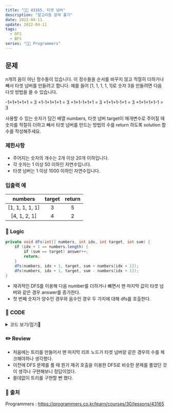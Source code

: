 ```yaml
---
title: "👩‍💻 43165. 타겟 넘버"
description: "알고리즘 문제 풀기"
date: 2022-04-11
update: 2022-04-11
tags:
  - DFS
  - BFS
series: "👩‍💻 Programmers"
---
```


## 문제
n개의 음이 아닌 정수들이 있습니다. 이 정수들을 순서를 바꾸지 않고 적절히 더하거나 빼서 타겟 넘버를 만들려고 합니다. 예를 들어 [1, 1, 1, 1, 1]로 숫자 3을 만들려면 다음 다섯 방법을 쓸 수 있습니다.

-1+1+1+1+1 = 3
+1-1+1+1+1 = 3
+1+1-1+1+1 = 3
+1+1+1-1+1 = 3
+1+1+1+1-1 = 3

사용할 수 있는 숫자가 담긴 배열 numbers, 타겟 넘버 target이 매개변수로 주어질 때 숫자를 적절히 더하고 빼서 타겟 넘버를 만드는 방법의 수를 return 하도록 solution 함수를 작성해주세요.

### 제한사항
- 주어지는 숫자의 개수는 2개 이상 20개 이하입니다.
- 각 숫자는 1 이상 50 이하인 자연수입니다.
- 타겟 넘버는 1 이상 1000 이하인 자연수입니다.

### 입출력 예
|numbers|target|return|
|:---:|:---:|:---:|
|[1, 1, 1, 1, 1]|3|5|
|[4, 1, 2, 1]|4|2|

### 📍 **Logic**

```java
private void dfs(int[] numbers, int idx, int target, int sum) {
    if (idx + 1 == numbers.length) {
        if (sum == target) answer++;
        return;
    }
    dfs(numbers, idx + 1, target, sum + numbers[idx + 1]);
    dfs(numbers, idx + 1, target, sum - numbers[idx + 1]);
}
```

- 재귀적인 DFS를 이용해 다음 number를 더하거나 뺴면서 맨 마지막 값이 타겟 넘버와 같은 경우 answer를 증가한다.
- 첫 번째 숫자가 양수인 경우와 음수인 경우 두 가지에 대해 dfs를 호출한다.

### 📄 **CODE**

<details>
  <summary>코드 보기/접기💫</summary>
    <div markdown="1">

	import java.util.*;

    class Solution {
        static int answer = 0;
        
        public int solution(int[] numbers, int target) {
            dfs(numbers, 0, target, numbers[0]);
            return answer;
        }
        
        private void dfs(int[] numbers, int idx, int target, int sum) {
            if (idx + 1 == numbers.length) {
                if (sum == target) answer++;
                return;
            }
            dfs(numbers, idx + 1, target, sum + numbers[idx + 1]);
            dfs(numbers, idx + 1, target, sum - numbers[idx + 1]);
        }
    }
  	</div>
</details>

### ✏️ **Review**
- 처음에는 트리를 만들어서 맨 마지막 리프 노드가 타겟 넘버랑 같은 경우의 수를 체크해야하나 생각했다.
- 이전에 DFS 문제를 풀 때 뭔가 재귀 호출을 이용한 DFS로 비슷한 문제를 풀었던 것이 생각나 구현해보니 정답이었다.
- 쓸데없이 트리를 구현할 뻔 했다.

### 📕 출처
Programmers : https://programmers.co.kr/learn/courses/30/lessons/43165